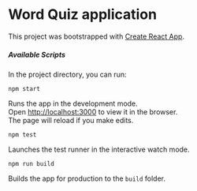 # Word Quiz application

This project was bootstrapped with [Create React App](https://github.com/facebook/create-react-app).

##### Available Scripts

In the project directory, you can run:

`npm start`

Runs the app in the development mode.<br />
Open [http://localhost:3000](http://localhost:3000) to view it in the browser.<br />
The page will reload if you make edits.<br />

`npm test`

Launches the test runner in the interactive watch mode.<br />

`npm run build`

Builds the app for production to the `build` folder.<br />